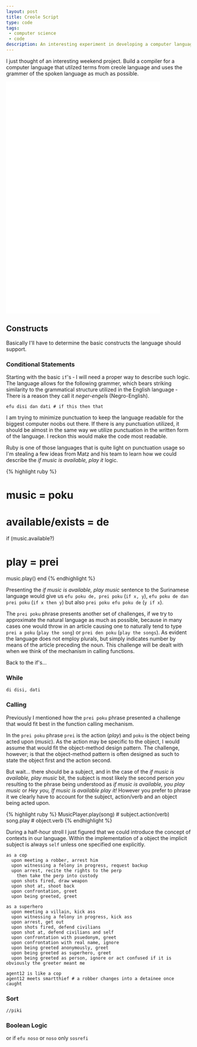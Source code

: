 ```yaml
---
layout: post
title: Creole Script
type: code
tags:
 - computer science
 - code
description: An interesting experiment in developing a computer language based on a creole language
---
```


I just thought of an interesting weekend project. Build a compiler for a 
computer language that utilzed terms from creole language and uses the grammer
of the spoken language as much as possible.

<div class="element video">
  <iframe width="420" height="315" src="//www.youtube.com/embed/_VFXoqfoi6I" frameborder="0" allowfullscreen></iframe>
</div>

<div class="element video">
  <iframe width="420" height="315" src="//www.youtube.com/embed/A-3Z1KbYUj4" frameborder="0" allowfullscreen></iframe>
</div>

## Constructs
Basically I'll have to determine the basic constructs the language should 
support.

### Conditional Statements
Starting with the basic ```if```'s &dash; I will need a proper way to describe
such logic. The language allows for the following grammer, which bears striking
similarity to the grammatical structure utilized in the English language &dash;
There is a reason they call it _neger-engels_ (Negro-English).

    efu disi dan dati # if this then that

I am trying to minimize punctuation to keep the language readable for the 
biggest computer noobs out there. If there is any punctuation utilized, it
should be almost in the same way we utilize punctuation in the written form
of the language. I reckon this would make the code most readable.

Ruby is one of those languages that is quite light on punctuation usage so I'm
stealing a few ideas from Matz and his team to learn how we could describe the 
_if music is available, play it_ logic.

{% highlight ruby %}
# music = poku
# available/exists = de
if (music.available?)
  # play = prei
  music.play()
end
{% endhighlight %}

Presenting the _if music is available, play music_ sentence to the Surinamese
language would give us `efu poku de, prei poku` (`if x, y`),
`efu poku de dan prei poku` (`if x then y`)
but also `prei poku efu poku de` (`y if x`).

The `prei poku` phrase presents another set of challenges, if we try to 
approximate the natural language as much as possible, because in many cases 
one would throw in an article causing one to naturally tend to type 
`prei a poku` (`play the song`) or `prei den poku` (`play the songs`). As 
evident the language does not employ plurals, but simply indicates number by
means of the article preceding the noun. This challenge will be dealt with when
we think of the mechanism in calling functions.

Back to the if's&hellip;

### While
    di disi, dati


### Calling
Previously I mentioned how the `prei poku` phrase presented a challenge that
would fit best in the function calling mechanism.

In the `prei poku` phrase `prei` is the action (_play_) and `poku` is the 
object being acted upon (_music_). As the action may be specific to the 
object, I would assume that would fit the object-method design pattern. The
challenge, however; is that the object-method pattern is often designed as such
to state the object first and the action second.

But wait&hellip; there should be a subject, and in the case of the 
_if music is available, play music_ bit, the subject is most likely the second
person _you_ resulting to the phrase being understood as 
_if music is available, you play music_ or 
_Hey you, If music is available play it!_ However you prefer to phrase it we
clearly have to account for the subject, action/verb and an object being acted
upon.

{% highlight ruby %}
MusicPlayer.play(song) # subject.action(verb)
song.play # object.verb
{% endhighlight %}

During a half-hour stroll I just figured that we could introduce the concept
of contexts in our language. Within the implementation of a object the implicit
subject is always ```self``` unless one specified one explicitly.

    as a cop
      upon meeting a robber, arrest him
      upon witnessing a felony in progress, request backup
      upon arrest, recite the rights to the perp 
        then take the perp into custody
      upon shots fired, draw weapon
      upon shot at, shoot back
      upon confrontation, greet
      upon being greeted, greet

    as a superhero
      upon meeting a villain, kick ass
      upon witnessing a felony in progress, kick ass
      upon arrest, get out
      upon shots fired, defend civilians
      upon shot at, defend civilians and self
      upon confrontation with psuedonym, greet
      upon confrontation with real name, ignore
      upon being greeted anonymously, greet
      upon being greeted as superhero, greet
      upon being greeted as person, ignore or act confused if it is obviously the greeter meant me

    agent12 is like a cop
    agent12 meets smartthief # a robber changes into a detainee once caught

### Sort
    //piki

### Boolean Logic

or if `efu noso`
or `noso`
only `sosrefi`

[crenshaw]: http://compilers.iecc.com/crenshaw/
[gnu-tut]: http://gnuu.org/2009/09/18/writing-your-own-toy-compiler/
[sil-dict]: http://www-01.sil.org/americas/suriname/sranan/English/SrananEngDictIndex.html
